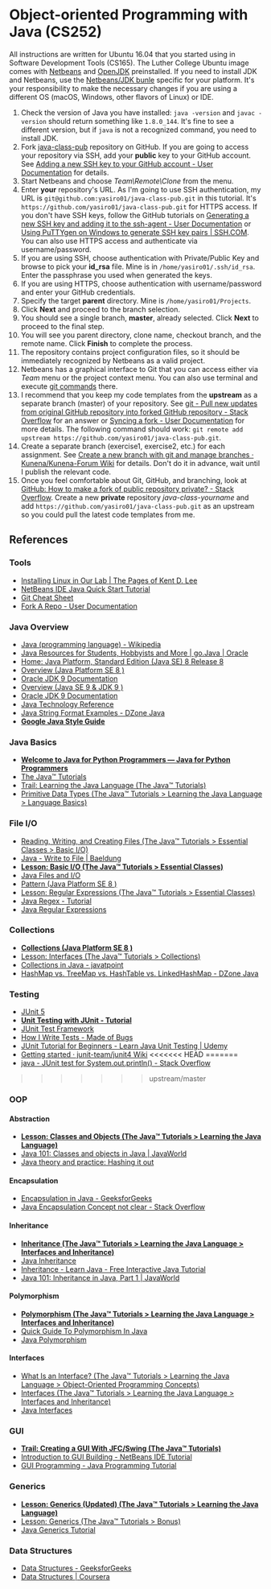 # Object-oriented Programming with Java (CS252)

All instructions are written for Ubuntu 16.04 that you started using in Software Development Tools (CS165). The Luther College Ubuntu image comes with [Netbeans](https://netbeans.org/) and [OpenJDK](http://openjdk.java.net/) preinstalled. If you need to install JDK and Netbeans, use the [Netbeans/JDK bunle](http://www.oracle.com/technetwork/java/javase/downloads/index.html) specific for your platform. It's your responsibility to make the necessary changes if you are using a different OS (macOS, Windows, other flavors of Linux) or IDE.

1. Check the version of Java you have installed: `java -version` and `javac -version` should return something like `1.8.0_144`. It's fine to see a different version, but if `java` is not a recognized command, you need to install JDK.
1. Fork [java-class-pub](https://github.com/yasiro01/java-class-pub/) repository on GitHub. If you are going to access your repository via SSH, add your **public** key to your GitHub account. See [Adding a new SSH key to your GitHub account - User Documentation](https://help.github.com/articles/adding-a-new-ssh-key-to-your-github-account/) for details.
1. Start Netbeans and choose *Team\Remote\Clone* from the menu.
1. Enter **your** repository's URL. As I'm going to use SSH authentication, my URL is `git@github.com:yasiro01/java-class-pub.git` in this tutorial. It's `https://github.com/yasiro01/java-class-pub.git` for HTTPS access. If you don't have SSH keys, follow the GitHub tutorials on [Generating a new SSH key and adding it to the ssh-agent - User Documentation](https://help.github.com/articles/generating-a-new-ssh-key-and-adding-it-to-the-ssh-agent/) or [Using PuTTYgen on Windows to generate SSH key pairs | SSH.COM](https://www.ssh.com/ssh/putty/windows/puttygen). You can also use HTTPS access and authenticate via username/password.
1. If you are using SSH, choose authentication with Private/Public Key and browse to pick your **id_rsa** file. Mine is in `/home/yasiro01/.ssh/id_rsa`. Enter the passphrase you used when generated the keys.
1. If you are using HTTPS, choose authentication with username/password and enter your GitHub credentials.
1. Specify the target **parent** directory. Mine is `/home/yasiro01/Projects`.
1. Click **Next** and proceed to the branch selection.
1. You should see a single branch, **master**, already selected. Click **Next** to proceed to the final step.
1. You will see you parent directory, clone name, checkout branch, and the remote name. Click **Finish** to complete the process.
1. The repository contains project configuration files, so it should be immediately recognized by Netbeans as a valid project.
1. Netbeans has a graphical interface to Git that you can access either via *Team* menu or the project context menu. You can also use terminal and execute [git commands](https://services.github.com/on-demand/downloads/github-git-cheat-sheet.pdf) there.
1. I recommend that you keep my code templates from the **upstream** as a separate branch (master) of your repository. See [git - Pull new updates from original GitHub repository into forked GitHub repository - Stack Overflow](https://stackoverflow.com/questions/3903817/pull-new-updates-from-original-github-repository-into-forked-github-repository) for an answer or [Syncing a fork - User Documentation](https://help.github.com/articles/syncing-a-fork/) for more details. The following command should work: `git remote add upstream https://github.com/yasiro01/java-class-pub.git`.
1. Create a separate branch (exercise1, exercise2, etc.) for each assignment. See [Create a new branch with git and manage branches · Kunena/Kunena-Forum Wiki](https://github.com/Kunena/Kunena-Forum/wiki/Create-a-new-branch-with-git-and-manage-branches) for details. Don't do it in advance, wait until I publish the relevant code.
1. Once you feel comfortable about Git, GitHub, and branching, look at [GitHub: How to make a fork of public repository private? - Stack Overflow](https://stackoverflow.com/questions/10065526/github-how-to-make-a-fork-of-public-repository-private). Create a new **private** repository *java-class-yourname* and add `https://github.com/yasiro01/java-class-pub.git` as an upstream so you could pull the latest code templates from me. 

## References

### Tools

* [Installing Linux in Our Lab | The Pages of Kent D. Lee](http://knuth.luther.edu/~leekent/stories/installing-linux-in-our-lab.html)
* [NetBeans IDE Java Quick Start Tutorial](https://netbeans.org/kb/docs/java/quickstart.html)
* [Git Cheat Sheet](https://services.github.com/on-demand/downloads/github-git-cheat-sheet.pdf)
* [Fork A Repo - User Documentation](https://help.github.com/articles/fork-a-repo/)

### Java Overview

* [Java (programming language) - Wikipedia](https://en.wikipedia.org/wiki/Java_\(programming_language\))
* [Java Resources for Students, Hobbyists and More | go.Java | Oracle](https://go.java/index.html)
* [Home: Java Platform, Standard Edition (Java SE) 8 Release 8](https://docs.oracle.com/javase/8/index.html)
* [Overview (Java Platform SE 8 )](https://docs.oracle.com/javase/8/docs/api/overview-summary.html)
* [Oracle JDK 9 Documentation](https://docs.oracle.com/javase/9/index.html)
* [Overview (Java SE 9 &amp; JDK 9 )](https://docs.oracle.com/javase/9/docs/api/overview-summary.html)
* [Oracle JDK 9 Documentation](https://docs.oracle.com/javase/9/)
* [Java Technology Reference](http://www.oracle.com/technetwork/java/index-jsp-142903.html)
* [Java String Format Examples - DZone Java](https://dzone.com/articles/java-string-format-examples)
* **[Google Java Style Guide](https://google.github.io/styleguide/javaguide.html)**

### Java Basics
* **[Welcome to Java for Python Programmers — Java for Python Programmers](https://runestone.academy/runestone/static/java4python/index.html)**
* [The Java™ Tutorials](https://docs.oracle.com/javase/tutorial/)
* [Trail: Learning the Java Language (The Java™ Tutorials)](https://docs.oracle.com/javase/tutorial/java/)
* [Primitive Data Types (The Java™ Tutorials > Learning the Java Language > Language Basics)](https://docs.oracle.com/javase/tutorial/java/nutsandbolts/datatypes.html)

### File I/O
* [Reading, Writing, and Creating Files (The Java™ Tutorials > Essential Classes > Basic I/O)](https://docs.oracle.com/javase/tutorial/essential/io/file.html)
* [Java - Write to File | Baeldung](http://www.baeldung.com/java-write-to-file)
* **[Lesson: Basic I/O (The Java™ Tutorials > Essential Classes)](https://docs.oracle.com/javase/tutorial/essential/io/index.html)**
* [Java Files and I/O](https://www.tutorialspoint.com/java/java_files_io.htm)
* [Pattern (Java Platform SE 8 )](https://docs.oracle.com/javase/8/docs/api/java/util/regex/Pattern.html)
* [Lesson: Regular Expressions (The Java™ Tutorials > Essential Classes)](https://docs.oracle.com/javase/tutorial/essential/regex/)
* [Java Regex - Tutorial](http://www.vogella.com/tutorials/JavaRegularExpressions/article.html)
* [Java Regular Expressions](https://www.tutorialspoint.com/java/java_regular_expressions.htm)

### Collections
* **[Collections (Java Platform SE 8 )](https://docs.oracle.com/javase/8/docs/api/java/util/Collections.html)**
* [Lesson: Interfaces (The Java™ Tutorials > Collections)](https://docs.oracle.com/javase/tutorial/collections/interfaces/index.html)
* [Collections in Java - javatpoint](https://www.javatpoint.com/collections-in-java)
* [HashMap vs. TreeMap vs. HashTable vs. LinkedHashMap - DZone Java](https://dzone.com/articles/hashmap-vs-treemap-vs)

### Testing
* [JUnit 5](http://junit.org/junit5/)
* **[Unit Testing with JUnit - Tutorial](http://www.vogella.com/tutorials/JUnit/article.html)**
* [JUnit Test Framework](https://www.tutorialspoint.com/junit/junit_test_framework.htm)
* [How I Write Tests - Made of Bugs](https://blog.nelhage.com/2016/12/how-i-test/)
* [JUnit Tutorial for Beginners - Learn Java Unit Testing | Udemy](https://www.udemy.com/junit-tutorial-for-beginners-with-java-examples/)
* [Getting started · junit-team/junit4 Wiki](https://github.com/junit-team/junit4/wiki/Getting-started)
<<<<<<< HEAD
=======
 * [java - JUnit test for System.out.println() - Stack Overflow](https://stackoverflow.com/questions/1119385/junit-test-for-system-out-println)
>>>>>>> upstream/master

### OOP

#### Abstraction
* **[Lesson: Classes and Objects (The Java™ Tutorials > Learning the Java Language)](https://docs.oracle.com/javase/tutorial/java/javaOO/index.html)**
* [Java 101: Classes and objects in Java | JavaWorld](https://www.javaworld.com/article/2979739/learn-java/java-101-classes-and-objects-in-java.html)
* [Java theory and practice: Hashing it out](https://www.ibm.com/developerworks/java/library/j-jtp05273/index.html)

#### Encapsulation
* [Encapsulation in Java - GeeksforGeeks](http://www.geeksforgeeks.org/encapsulation-in-java/)
* [Java Encapsulation Concept not clear - Stack Overflow](https://stackoverflow.com/questions/19044362/java-encapsulation-concept-not-clear)

#### Inheritance
* **[Inheritance (The Java™ Tutorials > Learning the Java Language > Interfaces and Inheritance)](https://docs.oracle.com/javase/tutorial/java/IandI/subclasses.html)**
* [Java Inheritance](https://www.tutorialspoint.com/java/java_inheritance.htm)
* [Inheritance - Learn Java - Free Interactive Java Tutorial](http://www.learnjavaonline.org/en/Inheritance)
* [Java 101: Inheritance in Java, Part 1 | JavaWorld](https://www.javaworld.com/article/2987426/core-java/java-101-inheritance-in-java-part-1.html)

#### Polymorphism
* **[Polymorphism (The Java™ Tutorials > Learning the Java Language > Interfaces and Inheritance)](https://docs.oracle.com/javase/tutorial/java/IandI/polymorphism.html)**
* [Quick Guide To Polymorphism In Java](https://www.sitepoint.com/quick-guide-to-polymorphism-in-java/)
* [Java Polymorphism](https://www.tutorialspoint.com/java/java_polymorphism.htm)

#### Interfaces
* [What Is an Interface? (The Java™ Tutorials > Learning the Java Language > Object-Oriented Programming Concepts)](https://docs.oracle.com/javase/tutorial/java/concepts/interface.html)
* [Interfaces (The Java™ Tutorials > Learning the Java Language > Interfaces and Inheritance)](https://docs.oracle.com/javase/tutorial/java/IandI/createinterface.html)
* [Java Interfaces](http://tutorials.jenkov.com/java/interfaces.html)

### GUI
* **[Trail: Creating a GUI With JFC/Swing (The Java™ Tutorials)](http://docs.oracle.com/javase/tutorial/uiswing/)**
* [Introduction to GUI Building - NetBeans IDE Tutorial](https://netbeans.org/kb/docs/java/gui-functionality.html)
* [GUI Programming - Java Programming Tutorial](https://www3.ntu.edu.sg/home/ehchua/programming/java/j4a_gui.html)

### Generics
* **[Lesson: Generics (Updated) (The Java™ Tutorials > Learning the Java Language)](https://docs.oracle.com/javase/tutorial/java/generics/index.html)**
* [Lesson: Generics (The Java™ Tutorials > Bonus)](https://docs.oracle.com/javase/tutorial/extra/generics/index.html)
* [Java Generics Tutorial](http://tutorials.jenkov.com/java-generics/index.html)

### Data Structures
* [Data Structures - GeeksforGeeks](http://www.geeksforgeeks.org/data-structures/)
* [Data Structures | Coursera](https://www.coursera.org/learn/data-structures)
